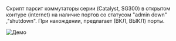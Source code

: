 Скрипт парсит коммутаторы серии (Catalyst, SG300) в открытом контуре (internet) на наличие портов со статусом "admin down" ,"shutdown".
При нахождении, предлагает (ВКЛ, ВЫКЛ) порты. 

![Демо](/python/Cisco-ports/screen.png?raw=true "Optional Title")
